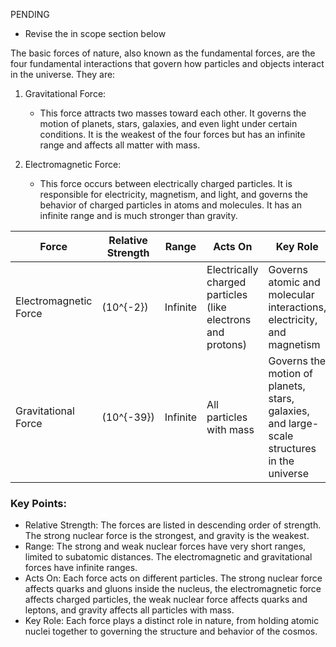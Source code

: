 PENDING

- Revise the in scope section below

The basic forces of nature, also known as the fundamental forces, are the four fundamental interactions that govern how particles and objects interact in the universe. They are:

1. Gravitational Force:
   - This force attracts two masses toward each other. It governs the motion of planets, stars, galaxies, and even light under certain conditions. It is the weakest of the four forces but has an infinite range and affects all matter with mass.

2. Electromagnetic Force:
   - This force occurs between electrically charged particles. It is responsible for electricity, magnetism, and light, and governs the behavior of charged particles in atoms and molecules. It has an infinite range and is much stronger than gravity.


| Force               | Relative Strength | Range                | Acts On                                  | Key Role                                  |
|-------------------------|-----------------------|--------------------------|----------------------------------------------|-----------------------------------------------|
| Electromagnetic Force| \(10^{-2}\)           | Infinite                 | Electrically charged particles (like electrons and protons) | Governs atomic and molecular interactions, electricity, and magnetism |
| Gravitational Force | \(10^{-39}\)          | Infinite                 | All particles with mass                      | Governs the motion of planets, stars, galaxies, and large-scale structures in the universe |


### Key Points:

- Relative Strength: The forces are listed in descending order of strength. The strong nuclear force is the strongest, and gravity is the weakest.
- Range: The strong and weak nuclear forces have very short ranges, limited to subatomic distances. The electromagnetic and gravitational forces have infinite ranges.
- Acts On: Each force acts on different particles. The strong nuclear force affects quarks and gluons inside the nucleus, the electromagnetic force affects charged particles, the weak nuclear force affects quarks and leptons, and gravity affects all particles with mass.
- Key Role: Each force plays a distinct role in nature, from holding atomic nuclei together to governing the structure and behavior of the cosmos.
